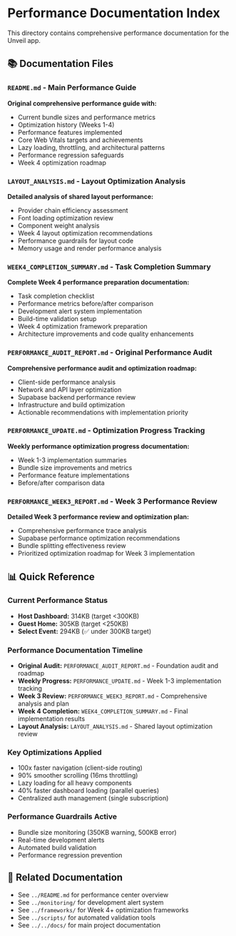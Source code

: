 # Performance Documentation Index

This directory contains comprehensive performance documentation for the Unveil app.

## 📚 Documentation Files

### `README.md` - Main Performance Guide
**Original comprehensive performance guide with:**
- Current bundle sizes and performance metrics
- Optimization history (Weeks 1-4)
- Performance features implemented
- Core Web Vitals targets and achievements
- Lazy loading, throttling, and architectural patterns
- Performance regression safeguards
- Week 4 optimization roadmap

### `LAYOUT_ANALYSIS.md` - Layout Optimization Analysis
**Detailed analysis of shared layout performance:**
- Provider chain efficiency assessment
- Font loading optimization review
- Component weight analysis
- Week 4 layout optimization recommendations
- Performance guardrails for layout code
- Memory usage and render performance analysis

### `WEEK4_COMPLETION_SUMMARY.md` - Task Completion Summary
**Complete Week 4 performance preparation documentation:**
- Task completion checklist
- Performance metrics before/after comparison
- Development alert system implementation
- Build-time validation setup
- Week 4 optimization framework preparation
- Architecture improvements and code quality enhancements

### `PERFORMANCE_AUDIT_REPORT.md` - Original Performance Audit
**Comprehensive performance audit and optimization roadmap:**
- Client-side performance analysis
- Network and API layer optimization
- Supabase backend performance review
- Infrastructure and build optimization
- Actionable recommendations with implementation priority

### `PERFORMANCE_UPDATE.md` - Optimization Progress Tracking
**Weekly performance optimization progress documentation:**
- Week 1-3 implementation summaries
- Bundle size improvements and metrics
- Performance feature implementations
- Before/after comparison data

### `PERFORMANCE_WEEK3_REPORT.md` - Week 3 Performance Review
**Detailed Week 3 performance review and optimization plan:**
- Comprehensive performance trace analysis
- Supabase performance optimization recommendations
- Bundle splitting effectiveness review
- Prioritized optimization roadmap for Week 3 implementation

## 📊 Quick Reference

### Current Performance Status
- **Host Dashboard:** 314KB (target <300KB)
- **Guest Home:** 305KB (target <250KB)  
- **Select Event:** 294KB (✅ under 300KB target)

### Performance Documentation Timeline
- **Original Audit:** `PERFORMANCE_AUDIT_REPORT.md` - Foundation audit and roadmap
- **Weekly Progress:** `PERFORMANCE_UPDATE.md` - Week 1-3 implementation tracking
- **Week 3 Review:** `PERFORMANCE_WEEK3_REPORT.md` - Comprehensive analysis and plan
- **Week 4 Completion:** `WEEK4_COMPLETION_SUMMARY.md` - Final implementation results
- **Layout Analysis:** `LAYOUT_ANALYSIS.md` - Shared layout optimization review

### Key Optimizations Applied
- 100x faster navigation (client-side routing)
- 90% smoother scrolling (16ms throttling)
- Lazy loading for all heavy components
- 40% faster dashboard loading (parallel queries)
- Centralized auth management (single subscription)

### Performance Guardrails Active
- Bundle size monitoring (350KB warning, 500KB error)
- Real-time development alerts
- Automated build validation
- Performance regression prevention

## 🔗 Related Documentation
- See `../README.md` for performance center overview
- See `../monitoring/` for development alert system
- See `../frameworks/` for Week 4+ optimization frameworks
- See `../scripts/` for automated validation tools
- See `../../docs/` for main project documentation